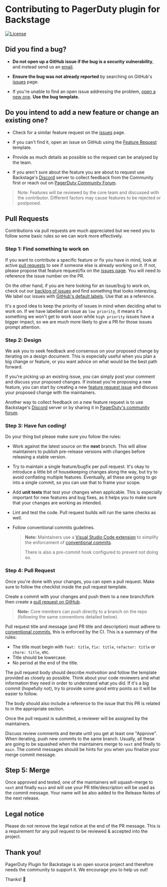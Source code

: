 # Contributing to PagerDuty plugin for Backstage

[![License](https://img.shields.io/github/license/rails/rails)](https://github.com/rails/rails)

## **Did you find a bug?**

* **Do not open up a GitHub issue if the bug is a security vulnerability**, and instead send us an [email](mailto:open-source@pagerduty.com).

* **Ensure the bug was not already reported** by searching on GitHub's [issues](https://github.com/pagerduty/backstage-plugin/issues) page.

* If you're unable to find an open issue addressing the problem, [open a new one](https://github.com/PagerDuty/backstage-plugin/issues/new?labels=bug&projects=&template=bug_report.md). **Use the bug template.**

## **Do you intend to add a new feature or change an existing one?**

* Check for a similar feature request on the [issues](https://github.com/pagerduty/backstage-plugin/issues) page.
  
* If you can't find it, open an issue on GitHub using the [Feature Request](https://github.com/PagerDuty/backstage-plugin/issues/new?assignees=&labels=enhancement&projects=&template=feature_request.md&title=) template.

* Provide as much details as possible so the request can be analysed by the team.

* If you aren't sure about the feature you are about to request use Backstage's [Discord](https://discord.gg/backstage-687207715902193673) server to collect feedback from the Community first or reach out on [PagerDuty Community Forum](https://community.pagerduty.com).

> Note: Features will be reviewed by the core team and discussed with the contributor. Different factors may cause features to be rejected or postponed.

## Pull Requests

Contributions via pull requests are much appreciated but we need you to follow some basic rules so we can work more effectively.

### Step 1: Find something to work on

If you want to contribute a specific feature or fix you have in mind, look at active [pull requests](https://github.com/pagerduty/backstage-plugin-common/pulls) to see if someone else is already working on it. If not, please propose that feature request/fix on the [issues page](https://github.com/pagerduty/backstage-plugin-common/issues). You will need to reference the issue number on the PR.

On the other hand, if you are here looking for an issue/bug to work on, check out our [backlog of issues](https://github.com/pagerduty/backstage-plugin-common/issues) and find something that looks interesting. We label our issues with [GitHub's default labels](https://docs.github.com/en/issues/using-labels-and-milestones-to-track-work/managing-labels#about-default-labels). Use that as a reference.

It's a good idea to keep the priority of issues in mind when deciding what to work on. If we have labelled an issue as `low priority`, it means it's something we won't get to work soon while `high priority` issues have a bigger impact, so we are much more likely to give a PR for those issues prompt attention.

### Step 2: Design

We ask you to seek feedback and consensus on your proposed change by iterating on a design document. This is especially useful when you plan a big change or feature, or you want advice on what would be the best path forward.

If you're picking up an existing issue, you can simply post your comment and discuss your proposed changes. If instead you're proposing a new feature, you can start by creating a new [feature request issue](https://github.com/PagerDuty/backstage-plugin-common/issues/new?assignees=&labels=enhancement&projects=&template=feature_request.md&title=) and discuss your proposed change with the maintainers.

Another way to collect feedback on a new feature request is to use Backstage's [Discord](https://discord.gg/backstage-687207715902193673) server or by sharing it in [PagerDuty's community forum](https://community.pagerduty.com).

### Step 3: Have fun coding!

Do your thing but please make sure you follow the rules:

* Work against the latest source on the **next** branch. This will allow maintainers to publish pre-release versions with changes before releasing a stable version.
* Try to maintain a single feature/bugfix per pull request. It's okay to introduce a little bit of housekeeping changes along the way, but try to avoid conflating multiple features. Eventually, all these are going to go into a single commit, so you can use that to frame your scope.
* Add **unit tests** that test your changes when applicable. This is especially important for new features and bug fixes, as it helps you to make sure that your changes are working as intended.
* Lint and test the code. Pull request builds will run the same checks as well.
* Follow conventional commits gudelines.

    >**Note:** Maintainers use a [Visual Studio Code extension](https://marketplace.visualstudio.com/items?itemName=vivaxy.vscode-conventional-commits) to simplify the enforcement of [conventional commits](https://www.conventionalcommits.org).
    >
    > There is also a pre-commit hook configured to prevent not doing so.

### Step 4: Pull Request

Once you're done with your changes, you can open a pull request. Make sure to follow the checklist inside the pull request template.

Create a commit with your changes and push them to a new branch/fork then create a [pull request on GitHub](https://docs.github.com/en/github/collaborating-with-pull-requests/proposing-changes-to-your-work-with-pull-requests/creating-a-pull-request-from-a-fork).
  
  > **Note:** Core members can push directly to a branch on the repo (following the same conventions detailed below).

Pull request title and message (and PR title and description) must adhere to [conventional commits](https://www.conventionalcommits.org), this is enforced by the CI. This is a summary of the rules:

* The title must begin with `feat: title`, `fix: title`, `refactor: title` or `chore: title`, etc.
* Title should be lowercase.
* No period at the end of the title.

The pull request body should describe _motivation_ and follow the template provided as closely as possible. Think about your code reviewers and what information they need in order to understand what you did. If it's a big commit (hopefully not), try to provide some good entry points so it will be easier to follow.

The body should also include a reference to the issue that this PR is related to in the appropriate section.

Once the pull request is submitted, a reviewer will be assigned by the maintainers.

Discuss review comments and iterate until you get at least one "Approve". When iterating, push new commits to the same branch. Usually, all these are going to be squashed when the maintainers merge to `next` and finally to `main`. The commit messages should be hints for you when you finalize your merge commit message.

## Step 5: Merge

Once approved and tested, one of the maintainers will squash-merge to `next` and finally `main` and will use your PR title/description will be used as the commit message. Your name will be also added to the Release Notes of the next release.

## Legal notice

Please do not remove the legal notice at the end of the PR message. This is a requirement for any pull request to be reviewed & accepted into the project.

## Thank you!

PagerDuty Plugin for Backstage is an open source project and therefore needs the community to support it. We encourage you to help us out!

Thanks! 💚
